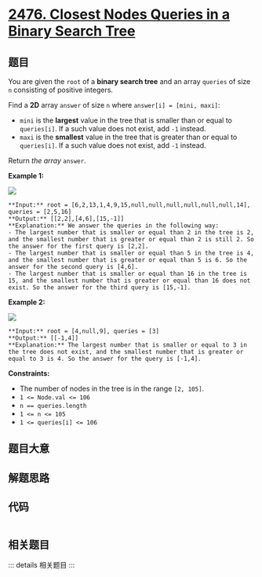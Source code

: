 # [2476. Closest Nodes Queries in a Binary Search Tree](https://leetcode.com/problems/closest-nodes-queries-in-a-binary-search-tree)

## 题目

You are given the `root` of a **binary search tree** and an array `queries` of
size `n` consisting of positive integers.

Find a **2D** array `answer` of size `n` where `answer[i] = [mini, maxi]`:

  * `mini` is the **largest** value in the tree that is smaller than or equal to `queries[i]`. If a such value does not exist, add `-1` instead.
  * `maxi` is the **smallest** value in the tree that is greater than or equal to `queries[i]`. If a such value does not exist, add `-1` instead.

Return _the array_ `answer`.



**Example 1:**

![](https://assets.leetcode.com/uploads/2022/09/28/bstreeedrawioo.png)

    
    
    **Input:** root = [6,2,13,1,4,9,15,null,null,null,null,null,null,14], queries = [2,5,16]
    **Output:** [[2,2],[4,6],[15,-1]]
    **Explanation:** We answer the queries in the following way:
    - The largest number that is smaller or equal than 2 in the tree is 2, and the smallest number that is greater or equal than 2 is still 2. So the answer for the first query is [2,2].
    - The largest number that is smaller or equal than 5 in the tree is 4, and the smallest number that is greater or equal than 5 is 6. So the answer for the second query is [4,6].
    - The largest number that is smaller or equal than 16 in the tree is 15, and the smallest number that is greater or equal than 16 does not exist. So the answer for the third query is [15,-1].
    

**Example 2:**

![](https://assets.leetcode.com/uploads/2022/09/28/bstttreee.png)

    
    
    **Input:** root = [4,null,9], queries = [3]
    **Output:** [[-1,4]]
    **Explanation:** The largest number that is smaller or equal to 3 in the tree does not exist, and the smallest number that is greater or equal to 3 is 4. So the answer for the query is [-1,4].
    



**Constraints:**

  * The number of nodes in the tree is in the range `[2, 105]`.
  * `1 <= Node.val <= 106`
  * `n == queries.length`
  * `1 <= n <= 105`
  * `1 <= queries[i] <= 106`


## 题目大意

## 解题思路

## 代码

```javascript

```

## 相关题目

::: details 相关题目
:::
